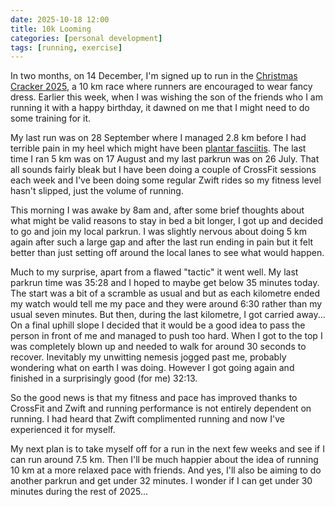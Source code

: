 ```yaml
---
date: 2025-10-18 12:00
title: 10k Looming
categories: [personal development]
tags: [running, exercise]
---
```


In two months, on 14 December, I'm signed up to run in the [Christmas Cracker 2025](https://westonac.co.uk/races-2/christmas-cracker/), a 10 km race where runners are encouraged to wear fancy dress. Earlier this week, when I was wishing the son of the friends who I am running it with a happy birthday, it dawned on me that I might need to do some training for it.

My last run was on 28 September where I managed 2.8 km before I had terrible pain in my heel which might have been [plantar fasciitis](https://www.nhs.uk/conditions/plantar-fasciitis/). The last time I ran 5 km was on 17 August and my last parkrun was on 26 July. That all sounds fairly bleak but I have been doing a couple of CrossFit sessions each week and I've been doing some regular Zwift rides so my fitness level hasn't slipped, just the volume of running.

This morning I was awake by 8am and, after some brief thoughts about what might be valid reasons to stay in bed a bit longer, I got up and decided to go and join my local parkrun. I was slightly nervous about doing 5 km again after such a large gap and after the last run ending in pain but it felt better than just setting off around the local lanes to see what would happen.

Much to my surprise, apart from a flawed "tactic" it went well. My last parkrun time was 35:28 and I hoped to maybe get below 35 minutes today. The start was a bit of a scramble as usual and but as each kilometre ended my watch would tell me my pace and they were around 6:30 rather than my usual seven minutes. But then, during the last kilometre, I got carried away... On a final uphill slope I decided that it would be a good idea to pass the person in front of me and managed to push too hard. When I got to the top I was completely blown up and needed to walk for around 30 seconds to recover. Inevitably my unwitting nemesis jogged past me, probably wondering what on earth I was doing. However I got going again and finished in a surprisingly good (for me) 32:13.

So the good news is that my fitness and pace has improved thanks to CrossFit and Zwift and running performance is not entirely dependent on running. I had heard that Zwift complimented running and now I've experienced it for myself.

My next plan is to take myself off for a run in the next few weeks and see if I can run around 7.5 km. Then I'll be much happier about the idea of running 10 km at a more relaxed pace with friends. And yes, I'll also be aiming to do another parkrun and get under 32 minutes. I wonder if I can get under 30 minutes during the rest of 2025...

